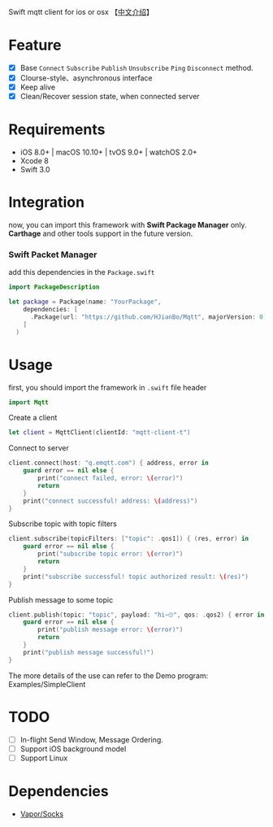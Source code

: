 Swift mqtt client for ios or osx 【[中文介绍](https://github.com/HJianBo/Mqtt/blob/master/README_CN.md)】
# Feature
- [x] Base `Connect` `Subscribe` `Publish` `Unsubscribe` `Ping` `Disconnect` method.
- [x] Clourse-style、asynchronous interface
- [x] Keep alive
- [x] Clean/Recover session state, when connected server

# Requirements
- iOS 8.0+ | macOS 10.10+ | tvOS 9.0+ | watchOS 2.0+
- Xcode 8
- Swift 3.0

# Integration
now, you can import this framework with **Swift Package Manager** only. **Carthage** and other tools support in the future version.

### Swift Packet Manager
add this dependencies in the `Package.swift`
```swift
import PackageDescription

let package = Package(name: "YourPackage",
    dependencies: [
      .Package(url: "https://github.com/HJianBo/Mqtt", majorVersion: 0)
    ]
  )
```

# Usage
first, you should import the framework in `.swift` file header
```swift
import Mqtt
```

Create a client
```swift
let client = MqttClient(clientId: "mqtt-client-t")
```

Connect to server
```swift
client.connect(host: "q.emqtt.com") { address, error in
    guard error == nil else {
        print("connect failed, error: \(error)")
        return
    }
    print("connect successful! address: \(address)")
}
```

Subscribe topic with topic filters
```swift
client.subscribe(topicFilters: ["topic": .qos1]) { (res, error) in 
    guard error == nil else {
        print("subscribe topic error: \(error)")
        return
    }
    print("subscribe successful! topic authorized result: \(res)")
}
```

Publish message to some topic
```swift
client.publish(topic: "topic", payload: "hi~🙄", qos: .qos2) { error in
    guard error == nil else {
        print("publish message error: \(error)")
        return
    }
    print("publish message successful!")
}
```

The more details of the use can refer to the Demo program: Examples/SimpleClient

# TODO
- [ ] In-flight Send Window, Message Ordering.
- [ ] Support iOS background model
- [ ] Support Linux

# Dependencies
- [Vapor/Socks](https://github.com/vapor/socks)

